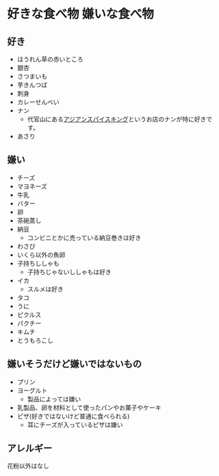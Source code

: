 # 好きな食べ物 嫌いな食べ物

## 好き

* ほうれん草の赤いところ
* 銀杏
* さつまいも
* 芋きんつば
* 刺身
* カレーせんべい
* ナン
    * 代官山にある[アジアンスパイスキング](http://masalahut.net/asian.html)というお店のナンが特に好きです。
* あさり

## 嫌い

* チーズ
* マヨネーズ
* 牛乳
* バター
* 卵
* 茶碗蒸し
* 納豆
    * コンビニとかに売っている納豆巻きは好き
* わさび
* いくら以外の魚卵
* 子持ちししゃも
    * 子持ちじゃないししゃもは好き
* イカ
    * スルメは好き
* タコ
* うに
* ピクルス
* パクチー
* キムチ
* とうもろこし


## 嫌いそうだけど嫌いではないもの

* プリン
* ヨーグルト
    * 製品によっては嫌い
* 乳製品、卵を材料として使ったパンやお菓子やケーキ
* ピザ(好きではないけど普通に食べられる)
    * 耳にチーズが入っているピザは嫌い

## アレルギー

花粉以外はなし
